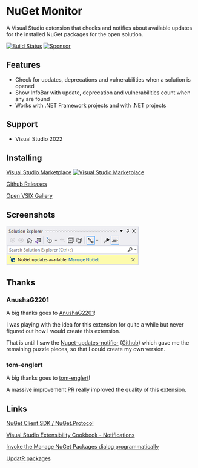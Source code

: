 # NuGet Monitor
A Visual Studio extension that checks and notifies about available updates
for the installed NuGet packages for the open solution.

[![Build Status](https://github.com/sboulema/NuGetMonitor/actions/workflows/workflow.yml/badge.svg)](https://github.com/sboulema/NuGetMonitor/actions/workflows/workflow.yml)
[![Sponsor](https://img.shields.io/badge/-Sponsor-fafbfc?logo=GitHub%20Sponsors)](https://github.com/sponsors/sboulema)

## Features
- Check for updates, deprecations and vulnerabilities when a solution is opened
- Show InfoBar with update, deprecation and vulnerabilities count when any are found
- Works with .NET Framework projects and with .NET projects

## Support
- Visual Studio 2022

## Installing
[Visual Studio Marketplace](https://marketplace.visualstudio.com/items?itemName=SamirBoulema.NuGetMonitor) [![Visual Studio Marketplace](https://img.shields.io/vscode-marketplace/v/SamirBoulema.NuGetMonitor.svg?style=flat)](https://marketplace.visualstudio.com/items?itemName=SamirBoulema.NuGetMonitor)

[Github Releases](https://github.com/sboulema/NuGetMonitor/releases)

[Open VSIX Gallery](https://www.vsixgallery.com/extension/NuGetMonitor.2a6fbffe-f3fd-4bf8-98cc-5ae2c833a1c7)

## Screenshots
[![Screenshot](https://raw.githubusercontent.com/sboulema/NuGetMonitor/main/art/Screenshot.png)](https://raw.githubusercontent.com/sboulema/NuGetMonitor/main/art/Screenshot.png)

## Thanks

### AnushaG2201
A big thanks goes to [AnushaG2201](https://github.com/AnushaG2201)!

I was playing with the idea for this extension for quite a while but never figured out how I would create this extension. 

That is until I saw the [Nuget-updates-notifier](https://marketplace.visualstudio.com/items?itemName=Anusha.NugetPackageUpdateNotifier) ([Github](https://github.com/AnushaG2201/Nuget-updates-notifier)) which gave me the remaining puzzle pieces, so that I could create my own version.

### tom-englert
A big thanks goes to [tom-englert](https://github.com/tom-englert)!

A massive improvement [PR](https://github.com/sboulema/NuGetMonitor/pull/4) really improved the quality of this extension. 

## Links
[NuGet Client SDK / NuGet.Protocol](https://learn.microsoft.com/en-us/nuget/reference/nuget-client-sdk)

[Visual Studio Extensibility Cookbook - Notifications](https://www.vsixcookbook.com/recipes/notifications.html)

[Invoke the Manage NuGet Packages dialog programmatically](https://devblogs.microsoft.com/nuget/invoke-manage-nuget-packages-dialog-programmatically/)

[UpdatR packages](https://github.com/OskarKlintrot/UpdatR)